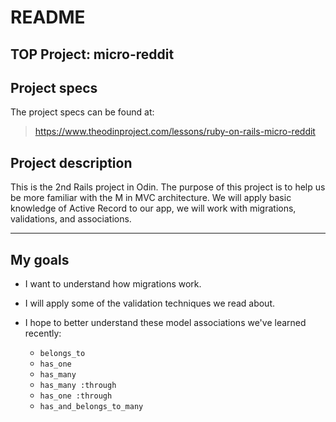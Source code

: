 # README

## TOP Project: micro-reddit

## Project specs
The project specs can be found at:  
> https://www.theodinproject.com/lessons/ruby-on-rails-micro-reddit

## Project description

This is the 2nd Rails project in Odin. The purpose of this project is to help us be more familiar with the M in MVC architecture. We will apply basic knowledge of Active Record to our app, we will work with migrations, validations, and associations.

***

## My goals

- I want to understand how migrations work.

- I will apply some of the validation techniques we read about.  

- I hope to better understand these model associations we've learned recently:

	- `belongs_to`
	- `has_one`
	- `has_many`
	- `has_many :through`
	- `has_one :through`
	- `has_and_belongs_to_many`

